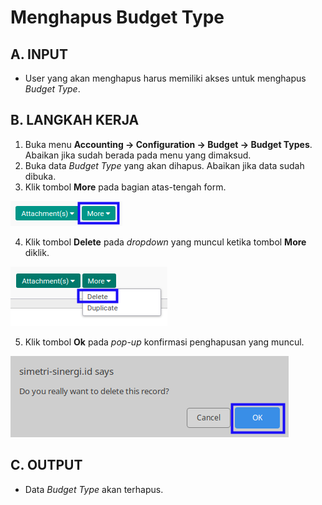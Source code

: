 # Menghapus Budget Type

## A. INPUT

* User yang akan menghapus harus memiliki akses untuk menghapus *Budget Type*.

## B. LANGKAH KERJA

1. Buka menu **Accounting -> Configuration -> Budget -> Budget Types**. Abaikan jika sudah berada pada menu yang dimaksud.
2. Buka data *Budget Type* yang akan dihapus. Abaikan jika data sudah dibuka.
3. Klik tombol **More** pada bagian atas-tengah form.

![](../../../img/budget-type/tombol-more.png)

4. Klik tombol **Delete** pada *dropdown* yang muncul ketika tombol **More** diklik.

![](../../../img/budget-type/tombol-more-delete.png)

5. Klik tombol **Ok** pada *pop-up* konfirmasi penghapusan yang muncul.

![](../../../img/budget-type/pop-up-konfirmasi-delete.png)

## C. OUTPUT

* Data *Budget Type* akan terhapus.
